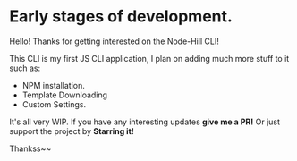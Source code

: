 # Early stages of development. 

Hello! Thanks for getting interested on the Node-Hill CLI!

This CLI is my first JS CLI application, I plan on adding much more stuff to it such as:

- NPM installation.
- Template Downloading
- Custom Settings.


It's all very WIP. If you have any interesting updates **give me a PR!** Or just support the project by **Starring it!**

Thankss~~
